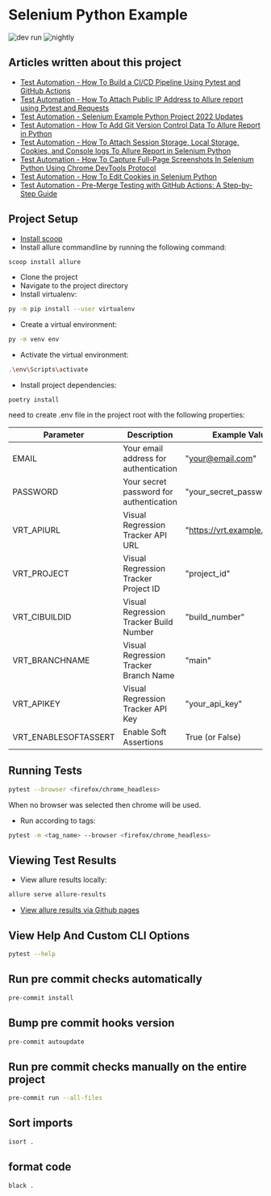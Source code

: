 # Selenium Python Example

![dev run](https://github.com/nirtal85/Selenium-Python-Example/actions/workflows/devRun.yml/badge.svg)
![nightly](https://github.com/nirtal85/Selenium-Python-Example/actions/workflows/nightly.yml/badge.svg)

## Articles written about this project

* [Test Automation - How To Build a CI/CD Pipeline Using Pytest and GitHub Actions](https://www.linkedin.com/pulse/test-automation-how-build-cicd-pipeline-using-pytest-nir-tal/)
* [Test Automation - How To Attach Public IP Address to Allure report using Pytest and Requests](https://www.linkedin.com/pulse/test-automation-how-attach-public-ip-adress-allure-report-nir-tal/)
* [Test Automation - Selenium Example Python Project 2022 Updates](https://www.linkedin.com/pulse/test-automation-selenium-example-python-project-2022-nir-tal/)
* [Test Automation - How To Add Git Version Control Data To Allure Report in Python](https://www.linkedin.com/pulse/test-automation-how-add-git-version-control-data-allure-nir-tal/)
* [Test Automation - How To Attach Session Storage, Local Storage, Cookies, and Console logs To Allure Report in Selenium Python](https://www.linkedin.com/pulse/test-automation-how-attach-session-storage-local-cookies-nir-tal/)
* [Test Automation - How To Capture Full-Page Screenshots In Selenium Python Using Chrome DevTools Protocol](https://www.linkedin.com/pulse/test-automation-how-capture-full-page-screenshots-selenium-nir-tal/)
* [Test Automation - How To Edit Cookies in Selenium Python](https://www.linkedin.com/pulse/test-automation-how-edit-cookies-selenium-python-nir-tal/)
* [Test Automation - Pre-Merge Testing with GitHub Actions: A Step-by-Step Guide](https://www.linkedin.com/pulse/test-automation-pre-merge-testing-github-actions-step-by-step-tal/)

## Project Setup

* [Install scoop](https://scoop.sh/)
* Install allure commandline by running the following command:

```bash
scoop install allure
```

* Clone the project
* Navigate to the project directory
* Install virtualenv:

```bash
py -m pip install --user virtualenv
```

* Create a virtual environment:

```bash
py -m venv env
```

* Activate the virtual environment:

```bash
.\env\Scripts\activate
```

* Install project dependencies:

```
poetry install
```

need to create .env file in the project root with the following properties:

| Parameter            | Description                             | Example Value                 |
|----------------------|-----------------------------------------|-------------------------------|
| EMAIL                | Your email address for authentication   | "your@email.com"              |
| PASSWORD             | Your secret password for authentication | "your_secret_password"        |
| VRT_APIURL           | Visual Regression Tracker API URL       | "https://vrt.example.com/api" |
| VRT_PROJECT          | Visual Regression Tracker Project ID    | "project_id"                  |
| VRT_CIBUILDID        | Visual Regression Tracker Build Number  | "build_number"                |
| VRT_BRANCHNAME       | Visual Regression Tracker Branch Name   | "main"                        |
| VRT_APIKEY           | Visual Regression Tracker API Key       | "your_api_key"                |
| VRT_ENABLESOFTASSERT | Enable Soft Assertions                  | True (or False)               |

## Running Tests

```bash
pytest --browser <firefox/chrome_headless>
```

When no browser was selected then chrome will be used.

* Run according to tags:

```bash
pytest -m <tag_name> --browser <firefox/chrome_headless>
```

## Viewing Test Results

* View allure results locally:

```bash
allure serve allure-results
```

* [View allure results via Github pages](https://nirtal85.github.io/Selenium-Python-Example/)

## View Help And Custom CLI Options

```bash
pytest --help
```

## Run pre commit checks automatically

```bash
pre-commit install
```

## Bump pre commit hooks version

```bash
pre-commit autoupdate
```


## Run pre commit checks manually on the entire project

```bash
pre-commit run --all-files
```

## Sort imports

```bash
isort .
```

## format code

```bash
black .
```
